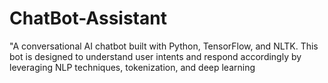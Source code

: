 # ChatBot-Assistant
"A conversational AI chatbot built with Python, TensorFlow, and NLTK. This bot is designed to understand user intents and respond accordingly by leveraging NLP techniques, tokenization, and deep learning
